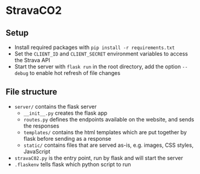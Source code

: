 # StravaCO2

## Setup
- Install required packages with `pip install -r requirements.txt`
- Set the `CLIENT_ID` and `CLIENT_SECRET` environment variables to access the Strava API
- Start the server with `flask run` in the root directory, add the option `--debug` to enable hot refresh of file changes

## File structure
- `server/` contains the flask server
	- `__init__.py` creates the flask app
	- `routes.py` defines the endpoints available on the website, and sends the responses
	- `templates/` contains the html templates which are put together by flask before sending as a response
	- `static/` contains files that are served as-is, e.g. images, CSS styles, JavaScript
- `stravaC02.py` is the entry point, run by flask and will start the server
- `.flaskenv` tells flask which python script to run
